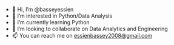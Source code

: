 - 👋 Hi, I’m @basseyessien
- 👀 I’m interested in Python/Data Analysis
- 🌱 I’m currently learning Python
- 💞️ I’m looking to collaborate on Data Analytics and Engineering
- 📫 You can reach me on essienbassey2008@gmail.com

<!---
basseyessien/basseyessien is a ✨ special ✨ repository because its `README.md` (this file) appears on your GitHub profile.
You can click the Preview link to take a look at your changes.
--->
